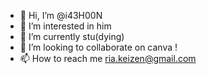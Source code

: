 - 👋 Hi, I’m @i43H00N
- 👀 I’m interested in him
- 🌱 I’m currently stu(dying)
- 💞️ I’m looking to collaborate on canva !
- 📫 How to reach me ria.keizen@gmail.com

<!---
i43H00N/i43H00N is a ✨ special ✨ repository because its `README.md` (this file) appears on your GitHub profile.
You can click the Preview link to take a look at your changes.
--->
